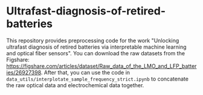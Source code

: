 # Ultrafast-diagnosis-of-retired-batteries

This repository provides preprocessing code for the work "Unlocking ultrafast diagnosis of retired batteries via interpretable machine learning and optical fiber sensors". You can download the raw datasets from the Figshare: https://figshare.com/articles/dataset/Raw_data_of_the_LMO_and_LFP_batteries/26927398. After that, you can use the code in `data_utils/interplotate_sample_frequency_strict.ipynb` to concatenate the raw optical data and electrochemical data together.